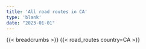 ```yaml
---
title: 'All road routes in CA'
type: 'blank'
date: "2023-01-01"
---
```


{{< breadcrumbs >}}
{{< road_routes country=CA >}}
